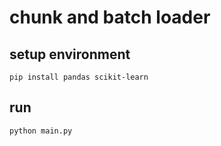 # chunk and batch loader

## setup environment

```shell
pip install pandas scikit-learn
```

## run

```shell
python main.py
```
